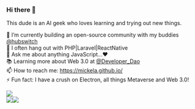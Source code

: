 ### Hi there 👋
This dude is an AI geek who loves learning and trying out new things. <br />

🔭 I’m currently building an open-source community with my buddies <a href="https://github.com/hubswitch-africa">@hubswitch</a> <br />
🌱 I often hang out with PHP|Laravel|ReactNative <br />
💬 Ask me about anything JavaScript...❤ <br />
📚 Learning more about Web 3.0 at <a href="https://github.com/Developer-DAO">@Developer_Dao</a> <br />
📫 How to reach me: https://mickela.github.io/ <br />
⚡ Fun fact: I have a crush on Electron, all things Metaverse and Web 3.0! <br />

  <img src="https://media.tenor.com/images/dc545e5a0f93c9b2bf1d4f0af54ebbff/tenor.gif" />

<div style="display: flex; flex-direction: row;">
  <img src="https://github-readme-streak-stats.herokuapp.com/?user=mickela&theme=radical"/>
  <img src="https://github-profile-trophy.vercel.app/?username=mickela&column=4&margin-w=7&margin-h=7&theme=radical" />
</div>
  

<!--
**mickela/mickela** is a ✨ _special_ ✨ repository because its `README.md` (this file) appears on your GitHub profile.

Here are some ideas to get you started:

- 🔭 I’m currently working on ...
- 🌱 I’m currently learning ...
- 👯 I’m looking to collaborate on ...
- 🤔 I’m looking for help with ...
- 💬 Ask me about ...
- 📫 How to reach me: ...
- 😄 Pronouns: ...
- ⚡ Fun fact: ...
-->
